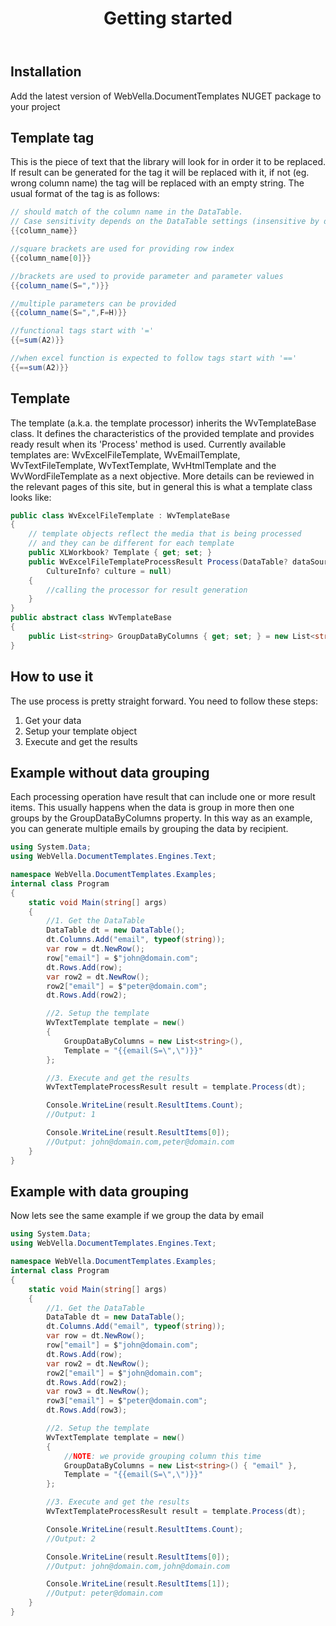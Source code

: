﻿---
order: 2
title: Getting started
---

## Installation
Add the latest version of WebVella.DocumentTemplates NUGET package to your project
## Template tag
This is the piece of text that the library will look for in order it to be replaced. If result can be generated for the tag it will be replaced with it, if not (eg. wrong column name) the tag will be replaced with an empty string.
The usual format of the tag is as follows:

```csharp
// should match of the column name in the DataTable.
// Case sensitivity depends on the DataTable settings (insensitive by default).
{{column_name}} 
```

```csharp
//square brackets are used for providing row index
{{column_name[0]}}
```
```csharp
//brackets are used to provide parameter and parameter values
{{column_name(S=",")}}
```
```csharp
//multiple parameters can be provided
{{column_name(S=",",F=H)}}
```
```csharp
//functional tags start with '='
{{=sum(A2)}}
```
```csharp
//when excel function is expected to follow tags start with '=='
{{==sum(A2)}}
```
## Template
The template (a.k.a. the template processor) inherits the WvTemplateBase class. It defines the characteristics of the provided template and provides ready result when its 'Process' method is used. 
Currently available templates are: WvExcelFileTemplate, WvEmailTemplate, WvTextFileTemplate, WvTextTemplate, WvHtmlTemplate and the WvWordFileTemplate as a next objective. 
More details can be reviewed in the relevant pages of this site, but in general this is what a template class looks like:

```csharp
public class WvExcelFileTemplate : WvTemplateBase
{
	// template objects reflect the media that is being processed 
	// and they can be different for each template
	public XLWorkbook? Template { get; set; } 
	public WvExcelFileTemplateProcessResult Process(DataTable? dataSource, 
		CultureInfo? culture = null)
	{
		//calling the processor for result generation
	}
}
public abstract class WvTemplateBase
{
	public List<string> GroupDataByColumns { get; set; } = new List<string>();
}
```
## How to use it
The use process is pretty straight forward. You need to follow these steps:

1. Get your data
1. Setup your template object
1. Execute and get the results

## Example without data grouping
Each processing operation have result that can include one or more result items. This usually happens when the data is group in more then one groups by the GroupDataByColumns property. 
In this way as an example, you can generate multiple emails by grouping the data by recipient.

```csharp
using System.Data;
using WebVella.DocumentTemplates.Engines.Text;

namespace WebVella.DocumentTemplates.Examples;
internal class Program
{
	static void Main(string[] args)
	{
		//1. Get the DataTable
		DataTable dt = new DataTable();
		dt.Columns.Add("email", typeof(string));
		var row = dt.NewRow();
		row["email"] = $"john@domain.com";
		dt.Rows.Add(row);
		var row2 = dt.NewRow();
		row2["email"] = $"peter@domain.com";
		dt.Rows.Add(row2);

		//2. Setup the template
		WvTextTemplate template = new()
		{
			GroupDataByColumns = new List<string>(),
			Template = "{{email(S=\",\")}}"
		};

		//3. Execute and get the results
		WvTextTemplateProcessResult result = template.Process(dt);

		Console.WriteLine(result.ResultItems.Count);
		//Output: 1

		Console.WriteLine(result.ResultItems[0]);
		//Output: john@domain.com,peter@domain.com
	}
}
```

## Example with data grouping
Now lets see the same example if we group the data by email

```csharp
using System.Data;
using WebVella.DocumentTemplates.Engines.Text;

namespace WebVella.DocumentTemplates.Examples;
internal class Program
{
	static void Main(string[] args)
	{
		//1. Get the DataTable
		DataTable dt = new DataTable();
		dt.Columns.Add("email", typeof(string));
		var row = dt.NewRow();
		row["email"] = $"john@domain.com";
		dt.Rows.Add(row);
		var row2 = dt.NewRow();
		row2["email"] = $"john@domain.com";
		dt.Rows.Add(row2);
		var row3 = dt.NewRow();
		row3["email"] = $"peter@domain.com";
		dt.Rows.Add(row3);

		//2. Setup the template
		WvTextTemplate template = new()
		{
			//NOTE: we provide grouping column this time
			GroupDataByColumns = new List<string>() { "email" },
			Template = "{{email(S=\",\")}}"
		};

		//3. Execute and get the results
		WvTextTemplateProcessResult result = template.Process(dt);

		Console.WriteLine(result.ResultItems.Count);
		//Output: 2

		Console.WriteLine(result.ResultItems[0]);
		//Output: john@domain.com,john@domain.com

		Console.WriteLine(result.ResultItems[1]);
		//Output: peter@domain.com
	}
}
```